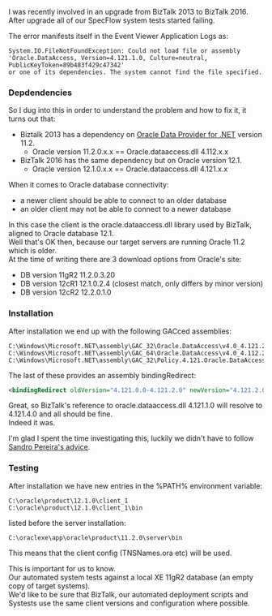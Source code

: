 I was recently involved in an upgrade from BizTalk 2013 to BizTalk 2016.  
After upgrade all of our SpecFlow system tests started failing.  

The error manifests itself in the Event Viewer Application Logs as:  
```
System.IO.FileNotFoundException: Could not load file or assembly 
'Oracle.DataAccess, Version=4.121.1.0, Culture=neutral, PublicKeyToken=89b483f429c47342' 
or one of its dependencies. The system cannot find the file specified.
```


### Depdendencies

So I dug into this in order to understand the problem and how to fix it, it turns out that:  
* Biztalk 2013 has a dependency on [Oracle Data Provider for .NET](https://www.oracle.com/technetwork/topics/dotnet/index-085163.html) version 11.2.  
    * Oracle version 11.2.0.x.x == Oracle.dataaccess.dll 4.112.x.x
* BizTalk 2016 has the same dependency but on Oracle version 12.1.
    * Oracle version 12.1.0.x.x	== Oracle.dataaccess.dll 4.121.x.x

When it comes to Oracle database connectivity:
* a newer client should be able to connect to an older database
* an older client may not be able to connect to a newer database

In this case the client is the oracle.dataaccess.dll library used by BizTalk, aligned to Oracle database 12.1.  
Well that's OK then, because our target servers are running Oracle 11.2 which is older.  
At the time of writing there are 3 download options from Oracle's site:
* DB version 11gR2  11.2.0.3.20	
* DB version 12cR1  12.1.0.2.4		(closest match, only differs by minor version)
* DB version 12cR2  12.2.0.1.0	


### Installation

After installation we end up with the following GACced assemblies:  
``` 
C:\Windows\Microsoft.NET\assembly\GAC_32\Oracle.DataAccess\v4.0_4.121.2.0__89b483f429c47342   
C:\Windows\Microsoft.NET\assembly\GAC_64\Oracle.DataAccess\v4.0_4.112.2.0__89b483f429c47342\  
C:\Windows\Microsoft.NET\assembly\GAC_32\Policy.4.121.Oracle.DataAccess\v4.0_4.121.2.0__89b483f429c47342 
```  
The last of these provides an assembly bindingRedirect:
```XML 
<bindingRedirect oldVersion="4.121.0.0-4.121.2.0" newVersion="4.121.2.0"/> 
```  
Great, so BizTalk's reference to oracle.dataaccess.dll 4.121.1.0 will resolve to 4.121.4.0 and all should be fine.  
Indeed it was.  

I'm glad I spent the time investigating this, luckily we didn't have to follow [Sandro Pereira's advice](https://blog.sandro-pereira.com/2017/10/05/biztalk-server-2016-could-not-load-file-or-assembly-oracle-dataaccess-version-or-one-of-its-dependencies/).  


### Testing

After installation we have new entries in the %PATH% environment variable: 
``` 
C:\oracle\product\12.1.0\client_1  
C:\oracle\product\12.1.0\client_1\bin
```  
listed before the server installation: 
``` 
C:\oraclexe\app\oracle\product\11.2.0\server\bin 
```  
This means that the client config (TNSNames.ora etc) will be used.  

This is important for us to know.  
Our automated system tests against a local XE 11gR2 database (an empty copy of target systems).  
We'd like to be sure that BizTalk, our automated deployment scripts and Systests use the same client versions and configuration where possible.  

